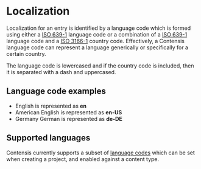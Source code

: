 # Localization

Localization for an entry is identified by a language code which is formed using either a [ISO 639-1](https://en.wikipedia.org/wiki/ISO_639-1) language code or a combination of a [ISO 639-1](https://en.wikipedia.org/wiki/ISO_639-1) language code and a [ISO 3166-1](https://en.wikipedia.org/wiki/ISO_3166-1) country code. Effectively, a Contensis language code can represent a language generically or specifically for a certain country.

The language code is lowercased and if the country code is included, then it is separated with a dash and uppercased.

## Language code examples

- English is represented as **en**
- American English is represented as **en-US**
- Germany German is represented as **de-DE**

## Supported languages
Contensis currently supports a subset of [language codes](https://contensis.github.io/docs/entries/multi-language-support.html) which can be set when creating a project, and enabled against a content type.
